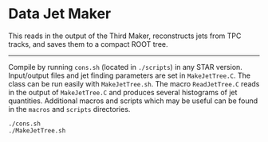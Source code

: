# Data Jet Maker

This reads in the output of the Third Maker, reconstructs jets from TPC tracks, and saves them to a compact ROOT tree.

---

Compile by running `cons.sh` (located in `./scripts`) in any STAR version. Input/output files and jet finding parameters are set in `MakeJetTree.C`. The class can be run easily with `MakeJetTree.sh`. The macro `ReadJetTree.C` reads in the output of `MakeJetTree.C` and produces several histograms of jet quantities. Additional macros and scripts which may be useful can be found in the `macros` and `scripts` directories.

```
./cons.sh
./MakeJetTree.sh
```
